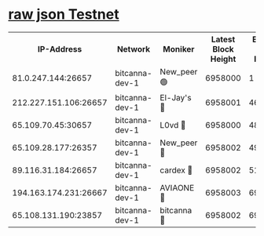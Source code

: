 [raw json Testnet](https://rpc-check.bcat.stavr.tech/bcat/rpc-bcat-result.json)
=


<table><tr><th>IP-Address</th><th>Network</th><th>Moniker</th><th>Latest Block Height</th><th>Earliest Block Height</th><th>Catching Up</th><th>Tx Index</th><th>Voting Power</th><th>Scan Time</th></tr><tr><td>81.0.247.144:26657</td><td>bitcanna-dev-1</td><td>New_peer 🟢</td><td>6958000</td><td>1</td><td>False</td><td>on</td><td>0</td><td>2024-03-19T20:58:07.847377828UTC</td></tr><tr><td>212.227.151.106:26657</td><td>bitcanna-dev-1</td><td>El-Jay's 🔴</td><td>6958001</td><td>4670391</td><td>False</td><td>on</td><td>2218364</td><td>2024-03-19T20:58:14.506831057UTC</td></tr><tr><td>65.109.70.45:30657</td><td>bitcanna-dev-1</td><td>L0vd 🔴</td><td>6958000</td><td>4828155</td><td>False</td><td>on</td><td>308120</td><td>2024-03-19T20:58:08.158703402UTC</td></tr><tr><td>65.109.28.177:26357</td><td>bitcanna-dev-1</td><td>New_peer 🔴</td><td>6958002</td><td>4952911</td><td>False</td><td>on</td><td>2237167</td><td>2024-03-19T20:58:15.091573056UTC</td></tr><tr><td>89.116.31.184:26657</td><td>bitcanna-dev-1</td><td>cardex 🔴</td><td>6958002</td><td>5185001</td><td>False</td><td>on</td><td>1</td><td>2024-03-19T20:58:14.799582603UTC</td></tr><tr><td>194.163.174.231:26667</td><td>bitcanna-dev-1</td><td>AVIAONE 🔴</td><td>6958003</td><td>6944071</td><td>False</td><td>on</td><td>1949865</td><td>2024-03-19T20:58:23.839940940UTC</td></tr><tr><td>65.108.131.190:23857</td><td>bitcanna-dev-1</td><td>bitcanna 🔴</td><td>6958002</td><td>6954002</td><td>False</td><td>off</td><td>378646</td><td>2024-03-19T20:58:15.405927128UTC</td></tr></table>